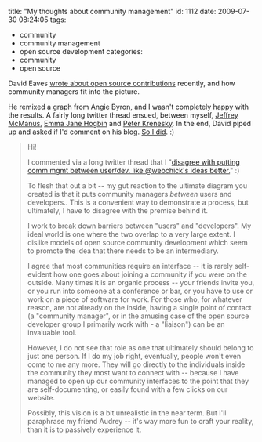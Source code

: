 title: "My thoughts about community management"
id: 1112
date: 2009-07-30 08:24:05
tags: 
- community
- community management
- open source development
categories: 
- community
- open source

David Eaves [wrote about open source contributions](http://eaves.ca/2009/07/28/remixing-angie-byron-to-create-the-next-million-mozillians/) recently, and how community managers fit into the picture. 

He remixed a graph from Angie Byron, and I wasn't completely happy with the results. A fairly long twitter thread ensued, between myself, [Jeffrey McManus](http://twitter.com/jeffreymcmanus), [Emma Jane Hogbin](http://twitter.com/emmajanedotnet) and [Peter Krenesky](http://twitter.com/kreneskyp). In the end, David piped up and asked if I'd comment on his blog.  [So I did](http://eaves.ca/2009/07/28/remixing-angie-byron-to-create-the-next-million-mozillians/?dsq=13663998#comment-13663998). :)

> Hi! > 
> 
> I commented via a long twitter thread that I "[disagree with putting comm mgmt between user/dev. like @webchick's ideas better.](http://twitter.com/selenamarie/status/2909858071)"  :)> 
> 
> To flesh that out a bit -- my gut reaction to the ultimate diagram you created is that it puts community managers *between* users and developers.. This is a convenient way to demonstrate a process, but ultimately, I have to disagree with the premise behind it.> 
> 
> I work to break down barriers between "users" and "developers". My ideal world is one where the two overlap to a very large extent. I dislike models of open source community development which seem to promote the idea that there needs to be an intermediary. > 
> 
> I agree that most communities require an interface -- it is rarely self-evident how one goes about joining a community if you were on the outside. Many times it is an organic process -- your friends invite you, or you run into someone at a conference or bar, or you have to use or work on a piece of software for work. For those who, for whatever reason, are not already on the inside, having a single point of contact (a "community manager", or in the amusing case of the open source developer group I primarily work with - a "liaison") can be an invaluable tool.> 
> 
> However, I do not see that role as one that ultimately should belong to just one person. If I do my job right, eventually, people won't even come to me any more. They will go directly to the individuals inside the community they most want to connect with -- because I have managed to open up our community interfaces to the point that they are self-documenting, or easily found with a few clicks on our website.> 
> 
> Possibly, this vision is a bit unrealistic in the near term. But I'll paraphrase my friend Audrey -- it's way more fun to craft your reality, than it is to passively experience it.
